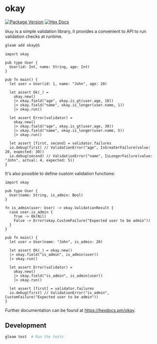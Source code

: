 # okay

[![Package Version](https://img.shields.io/hexpm/v/okay)](https://hex.pm/packages/okay)
[![Hex Docs](https://img.shields.io/badge/hex-docs-ffaff3)](https://hexdocs.pm/okay/)

`Okay` is a simple validation library, it provides a convenient to API to run validation checks at runtime.

```sh
gleam add okay@1
```
```gleam
import okay

pub type User {
  User(id: Int, name: String, age: Int)
}

pub fn main() {
  let user = User(id: 1, name: "John", age: 20)

  let assert Ok(_) = 
    okay.new()
    |> okay.field("age", okay.is_gt(user.age, 18))
    |> okay.field("name", okay.is_longer(user.name, 1))
    |> okay.run()

  let assert Error(validator) =
    okay.new()
    |> okay.field("age", okay.is_gt(user.age, 30))
    |> okay.field("name", okay.is_longer(user.name, 5))
    |> okay.run()

  let assert [first, second] = validator.failures
  io.debug(first) // ValidationError("age", IsGreaterFailure(value: 20, expected: 30))
  io.debug(second) // ValidationError("name", IsLongerFailure(value: "John", actual: 4, expected: 5))
}
```

It's also possible to define custom validation functions:

``` gleam
import okay

pub type User {
  User(name: String, is_admin: Bool)
}

fn is_admin(user: User) -> okay.ValidationResult {
  case user.is_admin {
    True -> Ok(Nil)
    False -> Error(okay.CustomFailure("Expected user to be admin"))
  }
}

pub fn main() {
  let user = User(name: "John", is_admin: 20)

  let assert Ok(_) = okay.new()
  |> okay.field("is_admin", is_admin(user))
  |> okay.run()

  let assert Error(validator) =
    okay.new()
    |> okay.field("is_admin", is_admin(user))
    |> okay.run()

  let assert [first] = validator.failures
  io.debug(first) // ValidationError("is_admin", CustomFailure("Expected user to be admin"))
}
```

Further documentation can be found at <https://hexdocs.pm/okay>.

## Development

```sh
gleam test  # Run the tests
```
